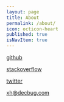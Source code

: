 ```yaml
---
layout: page
title: About
permalink: /about/
icon: octicon-heart
published: true
isNavItem: true
---
```



[github](https://github.com/CodeJuan)

[stackoverflow](http://stackoverflow.com/users/2763396/codejuan)

[twitter](http://twitter.com/decbug)

[xh@decbug.com](mailto:xh@decbug.com)
